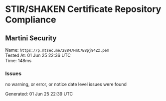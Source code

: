 # STIR/SHAKEN Certificate Repository Compliance

## Martini Security

Name: `https://p.mtsec.me/2884/HmC7B8pj94Zz.pem`\
Tested At: 01 Jun 25 22:36 UTC\
Time: 148ms

### Issues

no warning, or error, or notice date level issues were found

Generated: 01 Jun 25 22:39 UTC